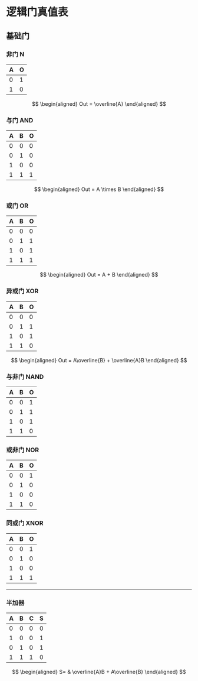 # 逻辑门真值表

## 基础门

### 非门 N

| A   | O   |
| --- | --- |
| 0   | 1   |
| 1   | 0   |

$$
\begin{aligned}
    Out = \overline{A}
\end{aligned}
$$

### 与门 AND

| A   | B   | O   |
| --- | --- | --- |
| 0   | 0   | 0   |
| 0   | 1   | 0   |
| 1   | 0   | 0   |
| 1   | 1   | 1   |

$$
\begin{aligned}
    Out = A \times B
\end{aligned}
$$

### 或门 OR

| A   | B   | O   |
| --- | --- | --- |
| 0   | 0   | 0   |
| 0   | 1   | 1   |
| 1   | 0   | 1   |
| 1   | 1   | 1   |

$$
\begin{aligned}
    Out = A + B
\end{aligned}
$$

### 异或门 XOR

| A   | B   | O   |
| --- | --- | --- |
| 0   | 0   | 0   |
| 0   | 1   | 1   |
| 1   | 0   | 1   |
| 1   | 1   | 0   |

$$
\begin{aligned}
    Out = A\overline{B} + \overline{A}B
\end{aligned}
$$

### 与非门 NAND

| A   | B   | O   |
| --- | --- | --- |
| 0   | 0   | 1   |
| 0   | 1   | 1   |
| 1   | 0   | 1   |
| 1   | 1   | 0   |

### 或非门 NOR

| A   | B   | O   |
| --- | --- | --- |
| 0   | 0   | 1   |
| 0   | 1   | 0   |
| 1   | 0   | 0   |
| 1   | 1   | 0   |

### 同或门 XNOR

| A   | B   | O   |
| --- | --- | --- |
| 0   | 0   | 1   |
| 0   | 1   | 0   |
| 1   | 0   | 0   |
| 1   | 1   | 1   |

---

### 半加器

| A   | B   | C   | S   |
| --- | --- | --- | --- |
| 0   | 0   | 0   | 0   |
| 1   | 0   | 0   | 1   |
| 0   | 1   | 0   | 1   |
| 1   | 1   | 1   | 0   |

$$
\begin{aligned}
    S= & \overline{A}B + A\overline{B}
\end{aligned}
$$